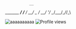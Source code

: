                __  
 _______  ____/ /__
/ __/ _ \/ __/  '_/
\__/\___/\__/_/\_\ 
                   

![aaaaaaaaaa](https://github-readme-stats.vercel.app/api?username=Nxyi&theme=dark&show_icons=true)
![Profile views](https://gpvc.arturio.dev/Nxyi)
